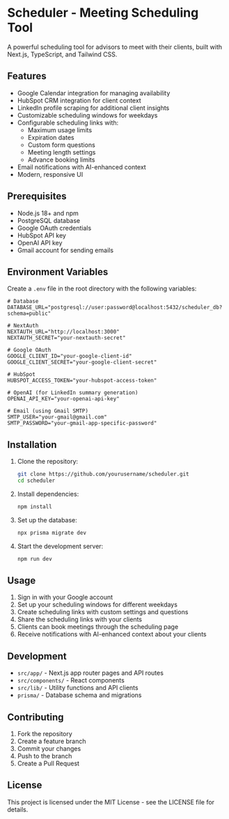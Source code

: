 # Scheduler - Meeting Scheduling Tool

A powerful scheduling tool for advisors to meet with their clients, built with Next.js, TypeScript, and Tailwind CSS.

## Features

- Google Calendar integration for managing availability
- HubSpot CRM integration for client context
- LinkedIn profile scraping for additional client insights
- Customizable scheduling windows for weekdays
- Configurable scheduling links with:
  - Maximum usage limits
  - Expiration dates
  - Custom form questions
  - Meeting length settings
  - Advance booking limits
- Email notifications with AI-enhanced context
- Modern, responsive UI

## Prerequisites

- Node.js 18+ and npm
- PostgreSQL database
- Google OAuth credentials
- HubSpot API key
- OpenAI API key
- Gmail account for sending emails

## Environment Variables

Create a `.env` file in the root directory with the following variables:

```env
# Database
DATABASE_URL="postgresql://user:password@localhost:5432/scheduler_db?schema=public"

# NextAuth
NEXTAUTH_URL="http://localhost:3000"
NEXTAUTH_SECRET="your-nextauth-secret"

# Google OAuth
GOOGLE_CLIENT_ID="your-google-client-id"
GOOGLE_CLIENT_SECRET="your-google-client-secret"

# HubSpot
HUBSPOT_ACCESS_TOKEN="your-hubspot-access-token"

# OpenAI (for LinkedIn summary generation)
OPENAI_API_KEY="your-openai-api-key"

# Email (using Gmail SMTP)
SMTP_USER="your-gmail@gmail.com"
SMTP_PASSWORD="your-gmail-app-specific-password"
```

## Installation

1. Clone the repository:
   ```bash
   git clone https://github.com/yourusername/scheduler.git
   cd scheduler
   ```

2. Install dependencies:
   ```bash
   npm install
   ```

3. Set up the database:
   ```bash
   npx prisma migrate dev
   ```

4. Start the development server:
   ```bash
   npm run dev
   ```

## Usage

1. Sign in with your Google account
2. Set up your scheduling windows for different weekdays
3. Create scheduling links with custom settings and questions
4. Share the scheduling links with your clients
5. Clients can book meetings through the scheduling page
6. Receive notifications with AI-enhanced context about your clients

## Development

- `src/app/` - Next.js app router pages and API routes
- `src/components/` - React components
- `src/lib/` - Utility functions and API clients
- `prisma/` - Database schema and migrations

## Contributing

1. Fork the repository
2. Create a feature branch
3. Commit your changes
4. Push to the branch
5. Create a Pull Request

## License

This project is licensed under the MIT License - see the LICENSE file for details.
